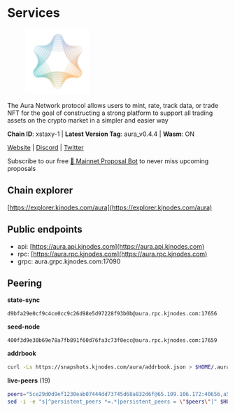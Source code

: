 # Services

<figure><img src="https://raw.githubusercontent.com/kj89/cosmos-images/main/logos/aura.png" width="150" alt=""><figcaption></figcaption></figure>

The Aura Network protocol allows users to mint, rate, track data,  or trade NFT for the goal of constructing a strong platform to  support all trading assets on the crypto market in a simpler and easier way

**Chain ID**: xstaxy-1 | **Latest Version Tag**: aura_v0.4.4 | **Wasm**: ON

[Website](https://aura.network) | [Discord](https://discord.gg/hpvF5QcWRf) | [Twitter](https://twitter.com/AuraNetworkHQ)



Subscribe to our free [🤖 Mainnet Proposal Bot](https://t.me/kjnodes_proposal_bot) to never miss upcoming proposals


## Chain explorer
[https://explorer.kjnodes.com/aura](https://explorer.kjnodes.com/aura)

## Public endpoints

* api: [https://aura.api.kjnodes.com](https://aura.api.kjnodes.com)
* rpc: [https://aura.rpc.kjnodes.com](https://aura.rpc.kjnodes.com)
* grpc: aura.grpc.kjnodes.com:17090

## Peering

**state-sync**

```text
d9bfa29e0cf9c4ce0cc9c26d98e5d97228f93b0b@aura.rpc.kjnodes.com:17656
```

**seed-node**

```text
400f3d9e30b69e78a7fb891f60d76fa3c73f0ecc@aura.rpc.kjnodes.com:17659
```

**addrbook**
```bash
curl -Ls https://snapshots.kjnodes.com/aura/addrbook.json > $HOME/.aura/config/addrbook.json
```

**live-peers** (19)
```bash
peers="5ce29d0d9ef1230eab07444dd73745d68a832d6f@65.109.106.172:40656,a58b4dec687b60ba05cf9a3e4cd1181b09c0661f@65.109.93.152:34656,ed15ae05f17dd4e672eec0a96c38364d063b68dc@65.108.6.45:60756,d9bfa29e0cf9c4ce0cc9c26d98e5d97228f93b0b@65.109.88.38:17656,edbd221ceecf4e0234fb60d617a025c6b0e56bf0@178.250.154.15:36656,3e7ef25f1c9829351936884618659167400eb0f1@142.132.149.171:26656,7ff603bf2eb8249b9a1e695a232d99fdaf8a0f13@195.201.197.159:26156,a1f949c765bfc493ddd2e0e8477170bcc3b86a57@194.163.179.176:16656,b91ee5c72905bc49beed2720bb882c923c68fbc9@80.92.206.66:26656,0179528068da0dfaf61005cf5aa28793ca42b129@85.25.74.163:26656,fc3357ab9ebd2e9530177848187e870b7404ed8e@185.246.84.196:21656,dc9c2ab4055a2ef8ddca435e9d8c120969562f98@194.247.13.139:26656,dd6474ec049a264abd25248f0fd9178058331fe0@54.179.159.96:26656,a19b89ebbf7331f435b8ef100ce501d2377922ea@209.126.116.182:26656,71bb73be4f030e47b813350ee32076ee43c67c27@134.209.111.108:26656,abb367c73ef28fc90f5071e1258a23c0e5be17cd@103.107.183.89:26656,e46238ddcf2113b70f59b417994c375e2d67e265@71.236.119.108:40656,f67f9a6f5121b6388c84812a812d5d6eca0b39e8@148.251.66.248:26656,a60a9f3400cb978b313ad5a47d59f6c518ef2a04@3.135.201.61:26656"
sed -i -e "s|^persistent_peers *=.*|persistent_peers = \"$peers\"|" $HOME/.aura/config/config.toml
```
